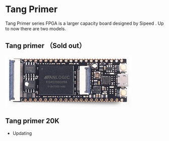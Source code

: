 # Tang Primer

Tang Primer series FPGA is a larger capacity board designed by Sipeed . Up to now there are two models.

## Tang primer （Sold out）

![](./../../../assets/Tang/permier/Tang_permier.jpg)

## Tang primer 20K

- Updating